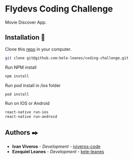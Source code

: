 # Flydevs Coding Challenge

Movie Discover App.

## Installation 🔧

Clone this [repo](https://github.com/kele-leanes/coding-challenge) in your computer.

```bash
git clone git@github.com:kele-leanes/coding-challenge.git
```

Run NPM install

```bash
npm install
```

Run pod install in /ios folder

```bash
pod install
```

Run on IOS or Android

```bash
react-native run-ios
react-native run-android
```

## Authors ✒️

* **Ivan Viveros** - *Development* - [iviveros-code](https://github.com/iviveros-code)
* **Ezequiel Leanes** - *Development* - [kele-leanes](https://github.com/kele-leanes)

